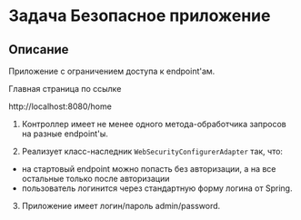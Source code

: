 # Задача Безопасное приложение

## Описание

Приложение с ограничением доступа к endpoint'ам.

Главная страница по ссылке

http://localhost:8080/home

1. Контроллер имеет не менее одного метода-обработчика запросов на разные endpoint'ы.

2. Реализует класс-наследник `WebSecurityConfigurerAdapter` так, что:
  - на стартовый endpoint можно попасть без авторизации, а на все остальные только после авторизации
  - пользователь логинится через стандартную форму логина от Spring.

3. Приложение имеет логин/пароль admin/password.
